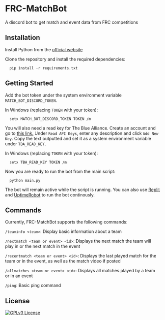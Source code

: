# FRC-MatchBot

A discord bot to get match and event data from FRC competitions


## Installation

Install Python from the [official website](https://www.python.org/downloads)

Clone the repository and install the required dependencies:

```
  pip install -r requirements.txt
```
## Getting Started

Add the bot token under the system environment variable `MATCH_BOT_DISCORD_TOKEN`.

In Windows (replacing `TOKEN` with your token):

```
  setx MATCH_BOT_DISCORD_TOKEN TOKEN /m
```

You will also need a read key for The Blue Alliance.
Create an account and go to [this link.](https://www.thebluealliance.com/account) Under `Read API Keys`, enter any description and click `Add New Key`.
Copy the text outputted and set it as a system environment variable under `TBA_READ_KEY`.

In Windows (replacing `TOKEN` with your token):

```
  setx TBA_READ_KEY TOKEN /m
```

Now you are ready to run the bot from the main script:

```
  python main.py
```

The bot will remain active while the script is running. You can also use [Replit](https://replit.com) and [UptimeRobot](https://uptimerobot.com/) to run the bot continously.

## Commands

Currently, FRC-MatchBot supports the following commands:

`/teaminfo <team>`: Display basic information about a team

`/nextmatch <team or event> <id>`: Displays the next match the team will play in or the next match in the event

`/recentmatch <team or event> <id>`: Displays the last played match for the team or in the event, as well as the match video if posted

`/allmatches <team or event> <id>`: Displays all matches played by a team or in an event

`/ping`: Basic ping command

## License


[![GPLv3 License](https://img.shields.io/badge/License-GPL%20v3-yellow.svg)](https://opensource.org/licenses/)

